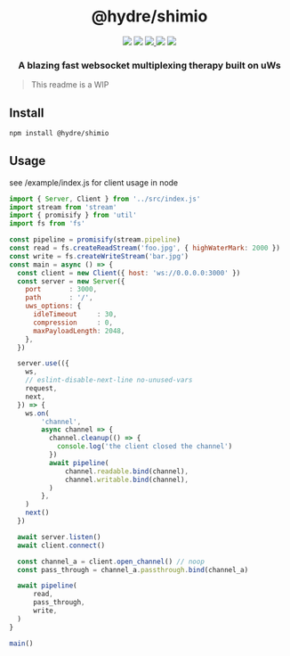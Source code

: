 <h1 align=center>@hydre/shimio</h1>
<p align=center>
  <img src="https://img.shields.io/github/license/hydreio/shimio.svg?style=for-the-badge" />
  <img src="https://img.shields.io/codecov/c/github/hydreio/shimio/edge?logo=codecov&style=for-the-badge"/>
  <a href="https://www.npmjs.com/package/@hydre/shimio">
    <img src="https://img.shields.io/npm/v/@hydre/shimio.svg?logo=npm&style=for-the-badge" />
  </a>
  <img src="https://img.shields.io/npm/dw/@hydre/shimio?logo=npm&style=for-the-badge" />
  <img src="https://img.shields.io/github/workflow/status/hydreio/shimio/CI?logo=Github&style=for-the-badge" />
</p>

<h3 align=center>A blazing fast websocket multiplexing therapy built on uWs</h3>

> This readme is a WIP

## Install

```sh
npm install @hydre/shimio
```

## Usage

see /example/index.js for client usage in node

```js
import { Server, Client } from '../src/index.js'
import stream from 'stream'
import { promisify } from 'util'
import fs from 'fs'

const pipeline = promisify(stream.pipeline)
const read = fs.createReadStream('foo.jpg', { highWaterMark: 2000 })
const write = fs.createWriteStream('bar.jpg')
const main = async () => {
  const client = new Client({ host: 'ws://0.0.0.0:3000' })
  const server = new Server({
    port       : 3000,
    path       : '/',
    uws_options: {
      idleTimeout     : 30,
      compression     : 0,
      maxPayloadLength: 2048,
    },
  })

  server.use(({
    ws,
    // eslint-disable-next-line no-unused-vars
    request,
    next,
  }) => {
    ws.on(
        'channel',
        async channel => {
          channel.cleanup(() => {
            console.log('the client closed the channel')
          })
          await pipeline(
              channel.readable.bind(channel),
              channel.writable.bind(channel),
          )
        },
    )
    next()
  })

  await server.listen()
  await client.connect()

  const channel_a = client.open_channel() // noop
  const pass_through = channel_a.passthrough.bind(channel_a)

  await pipeline(
      read,
      pass_through,
      write,
  )
}

main()
```